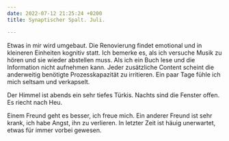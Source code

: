 ```yaml
---
date: 2022-07-12 21:25:24 +0200
title: Synaptischer Spalt. Juli.

---
```

Etwas in mir wird umgebaut. Die Renovierung findet emotional und in kleineren Einheiten kognitiv statt. Ich bemerke es, als ich versuche Musik zu hören und sie wieder abstellen muss. Als ich ein Buch lese und die Information nicht aufnehmen kann. Jeder zusätzliche Content scheint die anderweitig benötigte Prozesskapazität zu irritieren. Ein paar Tage fühle ich mich seltsam und verkapselt.

Der Himmel ist abends ein sehr tiefes Türkis. Nachts sind die Fenster offen. Es riecht nach Heu.

Einem Freund geht es besser, ich freue mich. Ein anderer Freund ist sehr krank, ich habe Angst, ihn zu verlieren. In letzter Zeit ist häuig unerwartet, etwas für immer vorbei gewesen. 